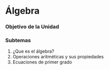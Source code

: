 # Álgebra

### Objetivo de la Unidad

### Subtemas

1. ¿Que es el álgebra?
2. Operaciones aritméticas y sus propiedades
3. Ecuaciones de primer grado
